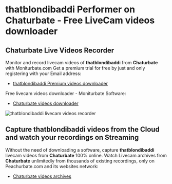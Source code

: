 # thatblondibaddi Performer on Chaturbate - Free LiveCam videos downloader

## Chaturbate Live Videos Recorder

Monitor and record livecam videos of **thatblondibaddi** from **Chaturbate** with Moniturbate.com
Get a premium trial for free by just and only registering with your Email address:
* [thatblondibaddi Premium videos downloader](https://moniturbate.com/request-demo-licence-key.html)

Free livecam videos downloader - Moniturbate Software:
* [Chaturbate videos downloader](https://moniturbate.com/moniturbate-download-software.html)

![thatblondibaddi livecam videos recorder](https://peachurnet.com/templates/moniturbate-software.png)


## Capture thatblondibaddi videos from the Cloud and watch your recordings on Streaming

Without the need of downloading a software, capture **thatblondibaddi** livecam videos from **Chaturbate** 100% online.
Watch Livecam archives from **Chaturbate** unlimitedly from thousands of existing recordings, only on Peachurbate.com and its websites network:
* [Chaturbate videos archives](https://peachurnet.com/)